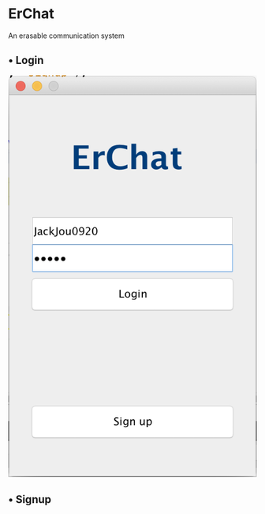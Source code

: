 # ErChat
An erasable communication system

• Login
--------------------------------

![image](https://github.com/jackjou0920/ErChat/blob/master/src/result/Screen%20Shot%202017-12-18%20at%203.04.52%20PM.png)

• Signup
--------------------------------
